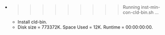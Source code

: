 * >>>>>>>>> Running inst-min-con-cld-bin.sh ...
  * Install cld-bin.
  * Disk size = 773372K. Space Used = 12K. Runtime = 00:00:00:00.

